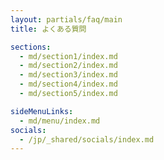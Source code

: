 ```yaml
---
layout: partials/faq/main
title: よくある質問

sections:
  - md/section1/index.md
  - md/section2/index.md
  - md/section3/index.md
  - md/section4/index.md
  - md/section5/index.md

sideMenuLinks:
  - md/menu/index.md
socials:
  - /jp/_shared/socials/index.md
---
```

